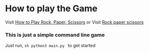 # How to play the Game
Visit [How to Play Rock, Paper, Scissors](https://www.youtube.com/watch?v=ND4fd6yScBM) or
Visit [Rock paper scissors](https://en.wikipedia.org/wiki/Rock_paper_scissors)

### This is just a simple command line game
Just run,
     ```sh
     python3 main.py
     ``` 
     to get started
